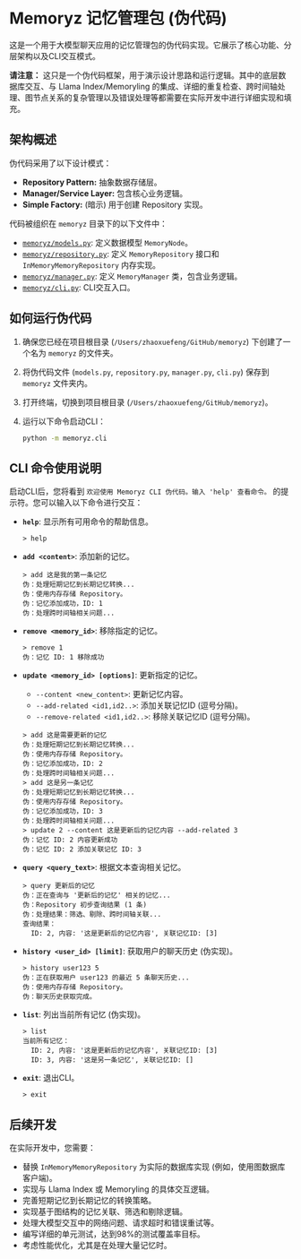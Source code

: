 # Memoryz 记忆管理包 (伪代码)

这是一个用于大模型聊天应用的记忆管理包的伪代码实现。它展示了核心功能、分层架构以及CLI交互模式。

**请注意：** 这只是一个伪代码框架，用于演示设计思路和运行逻辑。其中的底层数据库交互、与 Llama Index/Memoryling 的集成、详细的重复检查、跨时间轴处理、图节点关系的复杂管理以及错误处理等都需要在实际开发中进行详细实现和填充。

## 架构概述

伪代码采用了以下设计模式：

-   **Repository Pattern:** 抽象数据存储层。
-   **Manager/Service Layer:** 包含核心业务逻辑。
-   **Simple Factory:** (暗示) 用于创建 Repository 实现。

代码被组织在 `memoryz` 目录下的以下文件中：

-   [`memoryz/models.py`](memoryz/models.py): 定义数据模型 `MemoryNode`。
-   [`memoryz/repository.py`](memoryz/repository.py): 定义 `MemoryRepository` 接口和 `InMemoryMemoryRepository` 内存实现。
-   [`memoryz/manager.py`](memoryz/manager.py): 定义 `MemoryManager` 类，包含业务逻辑。
-   [`memoryz/cli.py`](memoryz/cli.py): CLI交互入口。

## 如何运行伪代码

1.  确保您已经在项目根目录 (`/Users/zhaoxuefeng/GitHub/memoryz`) 下创建了一个名为 `memoryz` 的文件夹。
2.  将伪代码文件 (`models.py`, `repository.py`, `manager.py`, `cli.py`) 保存到 `memoryz` 文件夹内。
3.  打开终端，切换到项目根目录 (`/Users/zhaoxuefeng/GitHub/memoryz`)。
4.  运行以下命令启动CLI：

    ```bash
    python -m memoryz.cli
    ```

## CLI 命令使用说明

启动CLI后，您将看到 `欢迎使用 Memoryz CLI 伪代码。输入 'help' 查看命令。` 的提示符。您可以输入以下命令进行交互：

-   **`help`**: 显示所有可用命令的帮助信息。

    ```
    > help
    ```

-   **`add <content>`**: 添加新的记忆。

    ```
    > add 这是我的第一条记忆
    伪：处理短期记忆到长期记忆转换...
    伪：使用内存存储 Repository。
    伪：记忆添加成功，ID: 1
    伪：处理跨时间轴相关问题...
    ```

-   **`remove <memory_id>`**: 移除指定的记忆。

    ```
    > remove 1
    伪：记忆 ID: 1 移除成功
    ```

-   **`update <memory_id> [options]`**: 更新指定的记忆。
    -   `--content <new_content>`: 更新记忆内容。
    -   `--add-related <id1,id2..>`: 添加关联记忆ID (逗号分隔)。
    -   `--remove-related <id1,id2..>`: 移除关联记忆ID (逗号分隔)。

    ```
    > add 这是需要更新的记忆
    伪：处理短期记忆到长期记忆转换...
    伪：使用内存存储 Repository。
    伪：记忆添加成功，ID: 2
    伪：处理跨时间轴相关问题...
    > add 这是另一条记忆
    伪：处理短期记忆到长期记忆转换...
    伪：使用内存存储 Repository。
    伪：记忆添加成功，ID: 3
    伪：处理跨时间轴相关问题...
    > update 2 --content 这是更新后的记忆内容 --add-related 3
    伪：记忆 ID: 2 内容更新成功
    伪：记忆 ID: 2 添加关联记忆 ID: 3
    ```

-   **`query <query_text>`**: 根据文本查询相关记忆。

    ```
    > query 更新后的记忆
    伪：正在查询与 '更新后的记忆' 相关的记忆...
    伪：Repository 初步查询结果 (1 条)
    伪：处理结果：筛选、剔除、跨时间轴关联...
    查询结果：
      ID: 2, 内容: '这是更新后的记忆内容', 关联记忆ID: [3]
    ```

-   **`history <user_id> [limit]`**: 获取用户的聊天历史 (伪实现)。

    ```
    > history user123 5
    伪：正在获取用户 user123 的最近 5 条聊天历史...
    伪：使用内存存储 Repository。
    伪：聊天历史获取完成。
    ```

-   **`list`**: 列出当前所有记忆 (伪实现)。

    ```
    > list
    当前所有记忆：
      ID: 2, 内容: '这是更新后的记忆内容', 关联记忆ID: [3]
      ID: 3, 内容: '这是另一条记忆', 关联记忆ID: []
    ```

-   **`exit`**: 退出CLI。

    ```
    > exit
    ```

## 后续开发

在实际开发中，您需要：

-   替换 `InMemoryMemoryRepository` 为实际的数据库实现 (例如，使用图数据库客户端)。
-   实现与 Llama Index 或 Memoryling 的具体交互逻辑。
-   完善短期记忆到长期记忆的转换策略。
-   实现基于图结构的记忆关联、筛选和剔除逻辑。
-   处理大模型交互中的网络问题、请求超时和错误重试等。
-   编写详细的单元测试，达到98%的测试覆盖率目标。
-   考虑性能优化，尤其是在处理大量记忆时。